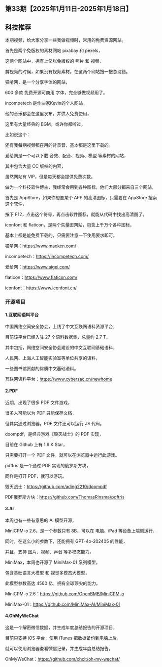 ## 第33期【2025年1月11日-2025年1月18日】


## 科技推荐


本期视频，给大家分享一些我做视频时，常用的免费资源网站。

首先是两个免版权的素材网站 pixabay 和 pexels，

这两个网站中，拥有上亿张免版权的 照片 和 视频，

剪视频的时候，如果没有视频素材，在这两个网站搜一搜总没错。

猫啃网，是一个分享字体的网站，

600 多款 免费开源可商用 字体，完全够做视频用了。

incompetech 是作曲家Kevin的个人网站，

他的音乐都会在这里发布，并供人免费使用，

这里有大量经典的 BGM，或许你都听过，

比如说这个：

还有我每期视频都在用的背景音，基本都是这里下载的。

爱给网是一个可以下载 音效、配音、视频、模型 等素材的网站，

其中包含大量 CC 版权的内容，

虽然网站有 VIP，但是每天都会提供免费次数。

做为一个科技软件博主，我经常会用到各种图标，他们大部分都来自三个网站，

首先是 AppStore，如果你想要某个 APP 的高清图标，只需要在 AppStore 搜索这个软件，

按下 F12，点击这个符号，再点击软件图标，就能从代码中找出高清图了。

iconfont 和  flaticon，是两个矢量图网站，包含上千万个各种图标，

基本上都是能免费下载的，只需要注意一下使用要求即可。


猫啃网：https://www.maoken.com/

incompetech：https://incompetech.com/

爱给网：https://www.aigei.com/

flaticon：https://www.flaticon.com/

iconfont：https://www.iconfont.cn/

### 开源项目

#### 1.互联网语料平台

中国网络空间安全协会，上线了中文互联网语料资源平台，

目前该平台已经入驻 27 个语料数据集，总量约 2.7 T。

其中包括，网络空间安全协会建设的中文互联网基础语料，

人民网、上海人工智能实验室等单位共享的语料，

一些图书馆贡献的优质中文基础语料。


互联网语料平台：https://www.cybersac.cn/newhome


#### 2.PDF

近期，出现了很多 PDF 文件游戏，

很多人可能以为 PDF 只能保存文档，

但其实通过浏览器，PDF 文件还可以运行 JS 代码。

doompdf，是经典游戏《毁灭战士》的 PDF 实现，

目前在 Github 上有 1.9 K Star，

只需要打开一个 PDF 文件，就可以在浏览器中运行此游戏。


pdftris 是一个通过 PDF 实现的俄罗斯方块，

同样是打开 PDF，就可以游玩。


毁灭战士：https://github.com/ading2210/doompdf

PDF俄罗斯方块：https://github.com/ThomasRinsma/pdftris


#### 3.AI


本周也有一些有意思的 AI 模型开源，

MiniCPM-o 2.6，是一个参数只有 8B，可以在 电脑、iPad 等设备上端侧运行，

同时，在这么小的参数下，还能拥有 GPT-4o-202405 的性能，

并且，支持 图片、视频、声音 等多模态能力。


MiniMax，本周也开源了 MiniMax-01 系列模型，

包含基础语言大模型  和 视觉多模态大模型，

此模型参数高达 4560 亿，拥有全球顶尖的能力。

MiniCPM-o 2.6：https://github.com/OpenBMB/MiniCPM-o

MiniMax-01：https://github.com/MiniMax-AI/MiniMax-01

#### 4.OhMyWeChat

这是一个解密微信数据，并生成年度总结报告的开源项目，

目前只支持 iOS 平台，使用 iTunes 把数据备份到电脑上后，

就可以使用浏览器查看微信记录，并生成年度总结报告。

OhMyWeChat：https://github.com/chclt/oh-my-wechat/
